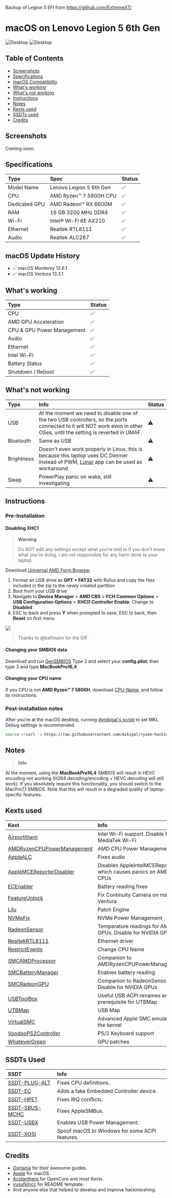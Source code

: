 Backup of Legion 5 EFI from https://github.com/ExtremeXT/
# macOS on Lenovo Legion 5 6th Gen

![Desktop](/Images/Desktop_Monterey.png)
![Desktop](/Images/Desktop_Ventura.png)

## Table of Contents

- [Screenshots](https://github.com/extremegrief1/Lenovo_Legion_5_Hackintosh#screenshots)
- [Specifications](https://github.com/extremegrief1/Lenovo_Legion_5_Hackintosh#specifications)
- [macOS Compatibility](https://github.com/extremegrief1/Lenovo_Legion_5_Hackintosh#macos-update-history)
- [What's working](https://github.com/extremegrief1/Lenovo_Legion_5_Hackintosh#whats-working)
- [What's not working](https://github.com/extremegrief1/Lenovo_Legion_5_Hackintosh#whats-not-working)
- [Instructions](https://github.com/extremegrief1/Lenovo_Legion_5_Hackintosh#instructions)
- [Notes](https://github.com/extremegrief1/Lenovo_Legion_5_Hackintosh#notes)
- [Kexts used](https://github.com/extremegrief1/Lenovo_Legion_5_Hackintosh#Kexts-used)
- [SSDTs used](https://github.com/extremegrief1/Lenovo_Legion_5_Hackintosh#SSDTs-used)
- [Credits](https://github.com/extremegrief1/Lenovo_Legion_5_Hackintosh#credits)

## Screenshots

Coming soon.

## Specifications

Type | Spec | Status
:---------|:---------|:----------
Model Name      | Lenovo Legion 5 6th Gen | ✅
CPU              | AMD Ryzen™ 7 5800H CPU | ✅
Dedicated GPU | AMD Radeon™ RX 6600M | ✅
RAM           | 16 GB 3200 MHz DDR4 | ✅
Wi-Fi             | Intel® Wi-Fi 6E AX210 | ✅
Ethernet          | Realtek RTL8111 | ✅
Audio       | Realtek ALC287 | ✅

## macOS Update History

- ✅ macOS Monterey 12.6.1
- ✅ macOS Ventura 13.3.1

## What's working

Type | Status
:---------|:----------
CPU | ✅
AMD GPU Acceleration | ✅
CPU & GPU Power Management | ✅
Audio | ✅
Ethernet | ✅
Intel Wi-Fi | ✅
Battery Status | ✅
Shutdown / Reboot |✅

## What's not working

Type | Info | Status
:---------|:---------|:----------
USB | At the moment we need to disable one of the two USB controllers, so the ports connected to it will NOT work even in other OSes, until the setting is reverted in UMAF. | ⚠️
Bluetooth | Same as USB | ⚠️
Brightness | Doesn't even work properly in Linux, this is because this laptop uses DC Dimmer instead of PWM, [Lunar](https://github.com/alin23/Lunar) app can be used as workaround. | ⚠️
Sleep | PowerPlay panic on wake, still investigating | ⚠️

## Instructions

### Pre-Installation

#### Disabling XHC1

> **Warning**
>
> Do NOT edit any settings except what you're told to if you don't know what you're doing. I am not responsible for any harm done to your laptop.

Download [Universal AMD Form Browser](https://github.com/DavidS95/Smokeless_UMAF/blob/main/UniversalAMDFormBrowser.zip)

1.  Format an USB drive as **GPT + FAT32** with Rufus and copy the files included in the zip to the newly created partition
2.  Boot from your USB drive
3.  Navigate to **Device Manager** > **AMD CBS** > **FCH Common Options** > **USB Configuration Options** > **XHCI1 Controller Enable**: Change to **Disabled**
4.  ESC to back and press **Y** when prompted to save, ESC to back, then **Reset** on first menu

![](https://user-images.githubusercontent.com/8891448/226887440-8712f449-cc25-43e4-9fb4-1afac1c74b54.gif)

> Thanks to @kalfmann for the GIF.

#### Changing your SMBIOS data

Download and run [GenSMBIOS](https://github.com/corpnewt/GenSMBIOS)
Type 2 and select your **config.plist**, then type 3 and type **MacBookPro16,4**

#### Changing your CPU name

If you CPU is not **AMD Ryzen™ 7 5800H**, download [CPU-Name](https://github.com/corpnewt/CPU-Name), and follow its instructions.

### Post-installation notes

After you're at the macOS desktop, running [@mikigal's script](https://github.com/mikigal/ryzen-hackintosh/blob/master/Resources/ryzen_patch.sh) to set MKL Debug settings is recommended.
```bash
source <(curl -s https://raw.githubusercontent.com/mikigal/ryzen-hackintosh/master/Resources/ryzen_patch.sh)
```

## Notes

> **Info**

At the moment, using the **MacBookPro16,4** SMBIOS will result in HEVC encoding not working (H264 decoding/encoding + HEVC decoding will still work). If you absolutely require this functionality, you should switch to the MacPro7,1 SMBIOS. Note that this will result in a degraded quality of laptop-specific features.

## Kexts used

Kext | Info
:---------|:---------
[AirportItlwm](https://github.com/OpenIntelWireless/itlwm) | Intel Wi-Fi support. Disable for MediaTek Wi-Fi
[AMDRyzenCPUPowerManagement](https://github.com/trulyspinach/SMCAMDProcessor) | AMD CPU Power Management
[AppleALC](https://github.com/acidanthera/AppleALC) | Fixes audio
[AppleMCEReporterDisabler](https://files.amd-osx.com/AppleMCEReporterDisabler.kext.zip) | Disables AppleIntelMCEReporter which causes panics on AMD CPUs
[ECEnabler](https://github.com/1Revenger1/ECEnabler) | Battery reading fixes
[FeatureUnlock](https://github.com/acidanthera/FeatureUnlock) | Fix Continuity Camera on macOS Ventura
[Lilu](https://github.com/acidanthera/Lilu) | Patch Engine
[NVMeFix](https://github.com/acidanthera/NVMeFix) | NVMe Power Management
[RadeonSensor](https://github.com/aluveitie/RadeonSensor) | Temperature readings for AMD GPUs. Disable for NVIDIA GPUs
[RealtekRTL8111](https://github.com/Mieze/RTL8111_driver_for_OS_X) | Ethernet driver
[RestrictEvents](https://github.com/acidanthera/RestrictEvents) | Change CPU Name
[SMCAMDProcessor](https://github.com/trulyspinach/SMCAMDProcessor) | Companion to AMDRyzenCPUPowerManagement
[SMCBatteryManager](https://github.com/acidanthera/VirtualSMC) | Enables battery reading
[SMCRadeonGPU](https://github.com/aluveitie/RadeonSensor) | Companion to RadeonSensor. Disable for NVIDIA GPUs
[USBToolBox](https://github.com/USBToolBox/kext) | Useful USB ACPI renames and prerequisite for UTBMap
[UTBMap](https://github.com/USBToolBox/tool) | USB Map
[VirtualSMC](https://github.com/acidanthera/VirtualSMC) | Advanced Apple SMC emulator in the kernel
[VoodooPS2Controller](https://github.com/acidanthera/VoodooPS2) | PS/2 Keyboard support
[WhateverGreen](https://github.com/acidanthera/WhateverGreen) | GPU patches
  
## SSDTs Used
  
SSDT | Info
:---------|:---------
[SSDT-PLUG-ALT](/Extras/Decompiled%20ACPI%20Files/SSDT-CPUR.dsl) | Fixes CPU definitions.
[SSDT-EC](/Extras/Decompiled%20ACPI%20Files/SSDT-EC.dsl) | Adds a fake Embedded Controller device.
[SSDT-HPET](/Extras/Decompiled%20ACPI%20Files/SSDT-HPET.dsl) | Fixes IRQ conflicts.
[SSDT-SBUS-MCHC](/Extras/Decompiled%20ACPI%20Files/SSDT-SBUS-MCHC.dsl) | Fixes AppleSMBus.
[SSDT-USBX](/Extras/Decompiled%20ACPI%20Files/SSDT-USBX.dsl) | Enables USB Power Management.
[SSDT-XOSI](/Extras/Decompiled%20ACPI%20Files/SSDT-XOSI.dsl) | Spoof macOS to Windows for some ACPI features.

## Credits

- [Dortania](https://dortania.github.io) for their awesome guides.
- [Apple](https://www.apple.com) for macOS.
- [Acidanthera](https://github.com/acidanthera) for OpenCore and most Kexts.
- [yusufklncc](https://github.com/yusufklncc) for README template.
- And anyone else that helped to develop and improve hackintoshing.
